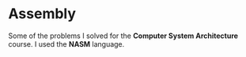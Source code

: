 # Assembly
Some of the problems I solved for the **Computer System Architecture** course. I used the **NASM** language.